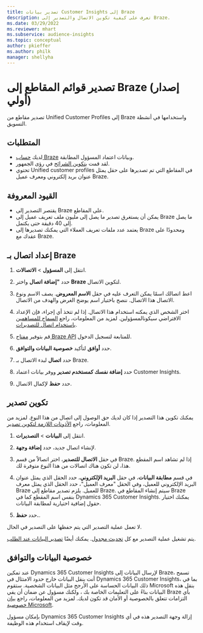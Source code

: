 ```yaml
---
title: تصدير بيانات Customer Insights إلى Braze
description: تعرف على كيفية تكوين الاتصال والتصدير إلى Braze.
ms.date: 03/29/2022
ms.reviewer: mhart
ms.subservice: audience-insights
ms.topic: conceptual
author: pkieffer
ms.author: philk
manager: shellyha
---
```


# <a name="export-segment-lists-to-braze-preview"></a>تصدير قوائم المقاطع إلى Braze (إصدار أولي)

تصدير مقاطع من Unified Customer Profiles إلى Braze واستخدامها في أنشطة التسويق.

## <a name="prerequisites"></a>المتطلبات

-   لديك [حساب Braze](https://www.braze.com/) وبيانات اعتماد المسؤول المطابقة.
-   لقد قمت [بتكوين الشرائح](segments.md) في رؤى الجمهور.
-   تحتوي Unified customer profiles في المقاطع التي تم تصديرها على حقل يمثل عنوان بريد إلكتروني ومعرف عميل Braze. 

## <a name="known-limitations"></a>القيود المعروفة

- يقتصر التصدير إلى Braze على المقاطع.
- يمكن أن يستغرق تصدير ما يصل إلى مليون ملف تعريف عميل إلى Braze ما يصل إلى 40 دقيقة حتى يكتمل. 
- يعتمد عدد ملفات تعريف العملاء التي يمكنك تصديرها إلى Braze ومحدودًا على عقدك مع Braze.

## <a name="set-up-connection-to-braze"></a>إعداد اتصال بـ Braze

1. انتقل إلى **المسؤول** > **الاتصالات**.

1. حدد **"إضافة اتصال** واختر **Braze** لتكوين الاتصال.

1. اعط اتصالك اسمًا يمكن التعرف عليه في حقل **الاسم المعروض**. يصف الاسم ونوع الاتصال هذا الاتصال. ننصح باختيار اسم يوضح الغرض والهدف من الاتصال.

1. اختر الشخص الذي يمكنه استخدام هذا الاتصال. إذا لم تتخذ أي إجراء، فإن الإعداد الافتراضي سيكونالمسؤولين. لمزيد من المعلومات، راجع [السماح للمساهمين باستخدام اتصال للتصديرات](connections.md#allow-contributors-to-use-a-connection-for-exports).

1. قم بتوفير [مفتاح Braze API](https://www.braze.com/docs/api/basics/) للمتابعة لتسجيل الدخول. 

1. حدد **أوافق** لتأكيد **خصوصية البيانات والتوافق‬**.

1. حدد **اتصال** لبدء الاتصال بـ Braze.

1. حدد **إضافة نفسك كمستخدم تصدير** ووفر بيانات اعتماد Customer Insights.

1. حدد **حفظ** لإكمال الاتصال.

## <a name="configure-an-export"></a>تكوين تصدير

يمكنك تكوين هذا التصدير إذا كان لديك حق الوصول إلى اتصال من هذا النوع. لمزيد من المعلومات، راجع [الأذونات اللازمة لتكوين تصدير](export-destinations.md#set-up-a-new-export).

1. انتقل إلى **البيانات** > **التصديرات**.

1. لإنشاء اتصال جديد، حدد **إضافة وجهة**.

1. في حقل **الاتصال للتصدير**، اختر اتصالاً من قسم Braze. إذا لم تشاهد اسم المقطع هذا، لن تكون هناك اتصالات من هذا النوع متوفرة لك.  

3. في قسم **مطابقة البيانات**، في حقل **البريد الإلكتروني**، حدد الحقل الذي يمثل عنوان البريد الإلكتروني للعميل، وفي الحقل "معرف العميل"، حدد الحقل الذي يمثل معرف Braze للعميل. يلزم تصدير مقاطع إلى Braze. سيتم إنشاء المقاطع في Braze بنفس اسم المقطع كما في Dynamics 365 Customer Insights. يمكنك اختيار حقول إضافية اختيارية لمطابقة البيانات. 

1. حدد **حفظ.**.

لا تعمل عملية التصدير التي يتم حفظها على التصدير في الحال.

يتم تشغيل عملية التصدير مع كل [تحديث مجدول](system.md#schedule-tab). يمكنك أيضًا [تصدير البيانات عند الطلب](export-destinations.md#run-exports-on-demand). 


## <a name="data-privacy-and-compliance"></a>خصوصية البيانات والتوافق

عند تمكين Dynamics 365 Customer Insights لإرسال البيانات إلى Braze، تسمح أنت بنقل البيانات خارج حدود الامتثال في Dynamics 365 Customer Insights، بما في ذلك البيانات الحساسة على الأرجح مثل البيانات الشخصية. ستقوم Microsoft بنقل هذه البيانات بناءً على التعليمات الخاصة بك ، ولكنك مسؤول عن ضمان أن يفي Braze بأي التزامات تتعلق بالخصوصية أو الأمان قد تكون لديك. لمزيد من المعلومات، راجع [بيان خصوصية Microsoft](https://go.microsoft.com/fwlink/?linkid=396732).

بإمكان مسؤول Dynamics 365 Customer Insights إزالة وجهة التصدير هذه في أي وقت لإيقاف استخدام هذه الوظيفة.
